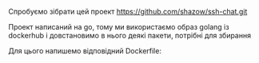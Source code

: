 Спробуємо зібрати цей проект https://github.com/shazow/ssh-chat.git

Проект написаний на go, тому ми використаємо образ golang із dockerhub і довстановимо в нього деякі пакети, потрібні для збирання

Для цього напишемо відповідний Dockerfile:
